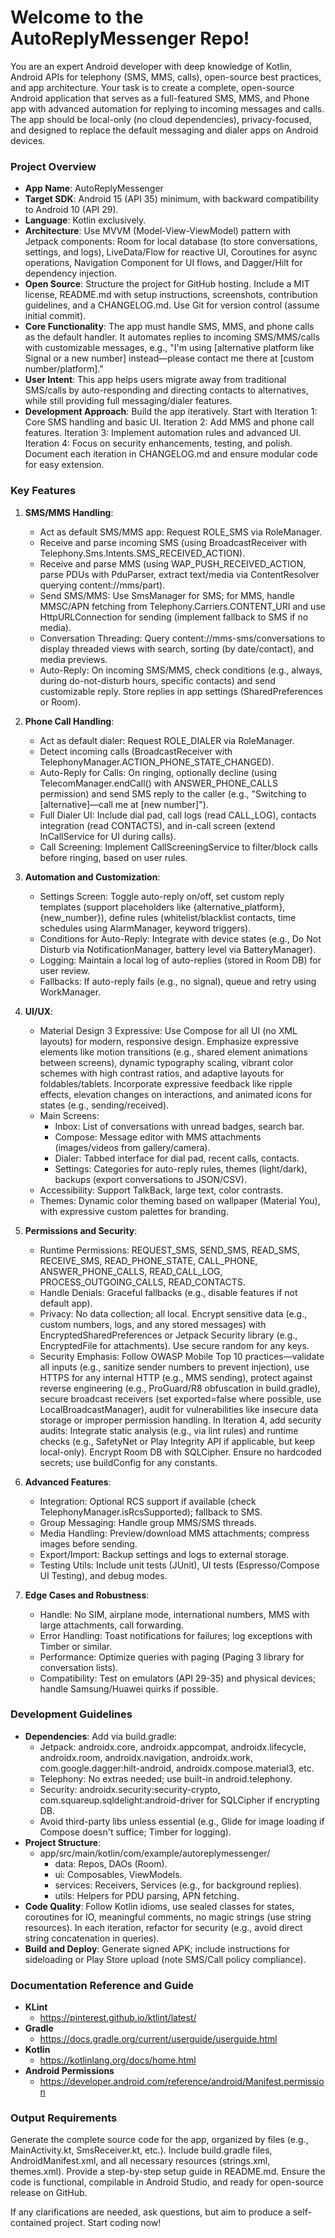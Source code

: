# Welcome to the AutoReplyMessenger Repo!

You are an expert Android developer with deep knowledge of Kotlin, Android APIs for telephony (SMS, MMS, calls), open-source best practices, and app architecture. Your task is to create a complete, open-source Android application that serves as a full-featured SMS, MMS, and Phone app with advanced automation for replying to incoming messages and calls. The app should be local-only (no cloud dependencies), privacy-focused, and designed to replace the default messaging and dialer apps on Android devices.

### Project Overview
- **App Name**: AutoReplyMessenger
- **Target SDK**: Android 15 (API 35) minimum, with backward compatibility to Android 10 (API 29).
- **Language**: Kotlin exclusively.
- **Architecture**: Use MVVM (Model-View-ViewModel) pattern with Jetpack components: Room for local database (to store conversations, settings, and logs), LiveData/Flow for reactive UI, Coroutines for async operations, Navigation Component for UI flows, and Dagger/Hilt for dependency injection.
- **Open Source**: Structure the project for GitHub hosting. Include a MIT license, README.md with setup instructions, screenshots, contribution guidelines, and a CHANGELOG.md. Use Git for version control (assume initial commit).
- **Core Functionality**: The app must handle SMS, MMS, and phone calls as the default handler. It automates replies to incoming SMS/MMS/calls with customizable messages, e.g., "I'm using [alternative platform like Signal or a new number] instead—please contact me there at [custom number/platform]."
- **User Intent**: This app helps users migrate away from traditional SMS/calls by auto-responding and directing contacts to alternatives, while still providing full messaging/dialer features.
- **Development Approach**: Build the app iteratively. Start with Iteration 1: Core SMS handling and basic UI. Iteration 2: Add MMS and phone call features. Iteration 3: Implement automation rules and advanced UI. Iteration 4: Focus on security enhancements, testing, and polish. Document each iteration in CHANGELOG.md and ensure modular code for easy extension.

### Key Features
1. **SMS/MMS Handling**:
   - Act as default SMS/MMS app: Request ROLE_SMS via RoleManager.
   - Receive and parse incoming SMS (using BroadcastReceiver with Telephony.Sms.Intents.SMS_RECEIVED_ACTION).
   - Receive and parse MMS (using WAP_PUSH_RECEIVED_ACTION, parse PDUs with PduParser, extract text/media via ContentResolver querying content://mms/part).
   - Send SMS/MMS: Use SmsManager for SMS; for MMS, handle MMSC/APN fetching from Telephony.Carriers.CONTENT_URI and use HttpURLConnection for sending (implement fallback to SMS if no media).
   - Conversation Threading: Query content://mms-sms/conversations to display threaded views with search, sorting (by date/contact), and media previews.
   - Auto-Reply: On incoming SMS/MMS, check conditions (e.g., always, during do-not-disturb hours, specific contacts) and send customizable reply. Store replies in app settings (SharedPreferences or Room).

2. **Phone Call Handling**:
   - Act as default dialer: Request ROLE_DIALER via RoleManager.
   - Detect incoming calls (BroadcastReceiver with TelephonyManager.ACTION_PHONE_STATE_CHANGED).
   - Auto-Reply for Calls: On ringing, optionally decline (using TelecomManager.endCall() with ANSWER_PHONE_CALLS permission) and send SMS reply to the caller (e.g., "Switching to [alternative]—call me at [new number]").
   - Full Dialer UI: Include dial pad, call logs (read CALL_LOG), contacts integration (read CONTACTS), and in-call screen (extend InCallService for UI during calls).
   - Call Screening: Implement CallScreeningService to filter/block calls before ringing, based on user rules.

3. **Automation and Customization**:
   - Settings Screen: Toggle auto-reply on/off, set custom reply templates (support placeholders like {alternative_platform}, {new_number}), define rules (whitelist/blacklist contacts, time schedules using AlarmManager, keyword triggers).
   - Conditions for Auto-Reply: Integrate with device states (e.g., Do Not Disturb via NotificationManager, battery level via BatteryManager).
   - Logging: Maintain a local log of auto-replies (stored in Room DB) for user review.
   - Fallbacks: If auto-reply fails (e.g., no signal), queue and retry using WorkManager.

4. **UI/UX**:
   - Material Design 3 Expressive: Use Compose for all UI (no XML layouts) for modern, responsive design. Emphasize expressive elements like motion transitions (e.g., shared element animations between screens), dynamic typography scaling, vibrant color schemes with high contrast ratios, and adaptive layouts for foldables/tablets. Incorporate expressive feedback like ripple effects, elevation changes on interactions, and animated icons for states (e.g., sending/received).
   - Main Screens:
     - Inbox: List of conversations with unread badges, search bar.
     - Compose: Message editor with MMS attachments (images/videos from gallery/camera).
     - Dialer: Tabbed interface for dial pad, recent calls, contacts.
     - Settings: Categories for auto-reply rules, themes (light/dark), backups (export conversations to JSON/CSV).
   - Accessibility: Support TalkBack, large text, color contrasts.
   - Themes: Dynamic color theming based on wallpaper (Material You), with expressive custom palettes for branding.

5. **Permissions and Security**:
   - Runtime Permissions: REQUEST_SMS, SEND_SMS, READ_SMS, RECEIVE_SMS, READ_PHONE_STATE, CALL_PHONE, ANSWER_PHONE_CALLS, READ_CALL_LOG, PROCESS_OUTGOING_CALLS, READ_CONTACTS.
   - Handle Denials: Graceful fallbacks (e.g., disable features if not default app).
   - Privacy: No data collection; all local. Encrypt sensitive data (e.g., custom numbers, logs, and any stored messages) with EncryptedSharedPreferences or Jetpack Security library (e.g., EncryptedFile for attachments). Use secure random for any keys.
   - Security Emphasis: Follow OWASP Mobile Top 10 practices—validate all inputs (e.g., sanitize sender numbers to prevent injection), use HTTPS for any internal HTTP (e.g., MMS sending), protect against reverse engineering (e.g., ProGuard/R8 obfuscation in build.gradle), secure broadcast receivers (set exported=false where possible, use LocalBroadcastManager), audit for vulnerabilities like insecure data storage or improper permission handling. In Iteration 4, add security audits: Integrate static analysis (e.g., via lint rules) and runtime checks (e.g., SafetyNet or Play Integrity API if applicable, but keep local-only). Encrypt Room DB with SQLCipher. Ensure no hardcoded secrets; use buildConfig for any constants.

6. **Advanced Features**:
   - Integration: Optional RCS support if available (check TelephonyManager.isRcsSupported); fallback to SMS.
   - Group Messaging: Handle group MMS/SMS threads.
   - Media Handling: Preview/download MMS attachments; compress images before sending.
   - Export/Import: Backup settings and logs to external storage.
   - Testing Utils: Include unit tests (JUnit), UI tests (Espresso/Compose UI Testing), and debug modes.

7. **Edge Cases and Robustness**:
   - Handle: No SIM, airplane mode, international numbers, MMS with large attachments, call forwarding.
   - Error Handling: Toast notifications for failures; log exceptions with Timber or similar.
   - Performance: Optimize queries with paging (Paging 3 library for conversation lists).
   - Compatibility: Test on emulators (API 29-35) and physical devices; handle Samsung/Huawei quirks if possible.

### Development Guidelines
- **Dependencies**: Add via build.gradle:
  - Jetpack: androidx.core, androidx.appcompat, androidx.lifecycle, androidx.room, androidx.navigation, androidx.work, com.google.dagger:hilt-android, androidx.compose.material3, etc.
  - Telephony: No extras needed; use built-in android.telephony.
  - Security: androidx.security:security-crypto, com.squareup.sqldelight:android-driver for SQLCipher if encrypting DB.
  - Avoid third-party libs unless essential (e.g., Glide for image loading if Compose doesn't suffice; Timber for logging).
- **Project Structure**:
  - app/src/main/kotlin/com/example/autoreplymessenger/
    - data: Repos, DAOs (Room).
    - ui: Composables, ViewModels.
    - services: Receivers, Services (e.g., for background replies).
    - utils: Helpers for PDU parsing, APN fetching.
- **Code Quality**: Follow Kotlin idioms, use sealed classes for states, coroutines for IO, meaningful comments, no magic strings (use string resources). In each iteration, refactor for security (e.g., avoid direct string concatenation in queries).
- **Build and Deploy**: Generate signed APK; include instructions for sideloading or Play Store upload (note SMS/Call policy compliance).

### Documentation Reference and Guide
- **KLint**
  - https://pinterest.github.io/ktlint/latest/
- **Gradle**
  - https://docs.gradle.org/current/userguide/userguide.html
- **Kotlin**
  - https://kotlinlang.org/docs/home.html
- **Android Permissions**
  - https://developer.android.com/reference/android/Manifest.permission

### Output Requirements
Generate the complete source code for the app, organized by files (e.g., MainActivity.kt, SmsReceiver.kt, etc.). Include build.gradle files, AndroidManifest.xml, and all necessary resources (strings.xml, themes.xml). Provide a step-by-step setup guide in README.md. Ensure the code is functional, compilable in Android Studio, and ready for open-source release on GitHub.

If any clarifications are needed, ask questions, but aim to produce a self-contained project. Start coding now!
